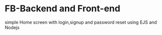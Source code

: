 # FB-Backend and Front-end 
simple Home screen with login,signup and password reset using EJS and Nodejs
